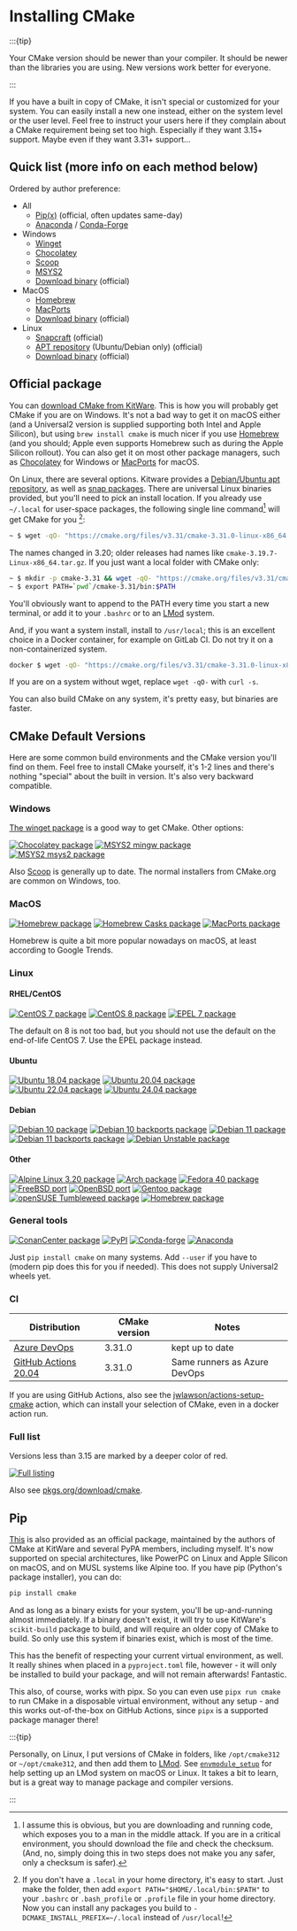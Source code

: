# Installing CMake

:::{tip}

Your CMake version should be newer than your compiler. It should be newer than the libraries you are using. New versions work better for everyone.

:::

If you have a built in copy of CMake, it isn't special or customized for your system. You can easily install a new one instead, either on the system level or the user level. Feel free to instruct your users here if they complain about a CMake requirement being set too high. Especially if they want 3.15+ support. Maybe even if they want 3.31+ support...

## Quick list (more info on each method below)

Ordered by author preference:

- All
  - [Pip(x)][pypi] (official, often updates same-day)
  - [Anaconda][] / [Conda-Forge][]
- Windows
  - [Winget][]
  - [Chocolatey][]
  - [Scoop][]
  - [MSYS2][]
  - [Download binary][download] (official)
- MacOS
  - [Homebrew][]
  - [MacPorts][]
  - [Download binary][download] (official)
- Linux
  - [Snapcraft][snap] (official)
  - [APT repository][apt] (Ubuntu/Debian only) (official)
  - [Download binary][download] (official)

## Official package

You can [download CMake from KitWare][download]. This is how you will probably get CMake if you are on Windows. It's not a bad way to get it on macOS either (and a Universal2 version is supplied supporting both Intel and Apple Silicon), but using `brew install cmake` is much nicer if you use [Homebrew](https://brew.sh) (and you should; Apple even supports Homebrew such as during the Apple Silicon rollout). You can also get it on most other package managers, such as [Chocolatey](https://chocolatey.org) for Windows or [MacPorts](https://www.macports.org) for macOS.

On Linux, there are several options. Kitware provides a [Debian/Ubuntu apt repository][apt], as well as [snap packages][snap]. There are universal Linux binaries provided, but you'll need to pick an install location. If you already use `~/.local` for user-space packages, the following single line command[^1] will get CMake for you [^2]:

```bash
~ $ wget -qO- "https://cmake.org/files/v3.31/cmake-3.31.0-linux-x86_64.tar.gz" | tar --strip-components=1 -xz -C ~/.local
```

The names changed in 3.20; older releases had names like `cmake-3.19.7-Linux-x86_64.tar.gz`. If you just want a local folder with CMake only:

```bash
~ $ mkdir -p cmake-3.31 && wget -qO- "https://cmake.org/files/v3.31/cmake-3.31.0-linux-x86_64.tar.gz" | tar --strip-components=1 -xz -C cmake-3.31
~ $ export PATH=`pwd`/cmake-3.31/bin:$PATH
```

You'll obviously want to append to the PATH every time you start a new terminal, or add it to your `.bashrc` or to an [LMod][] system.

And, if you want a system install, install to `/usr/local`; this is an excellent choice in a Docker container, for example on GitLab CI. Do not try it on a non-containerized system.

```bash
docker $ wget -qO- "https://cmake.org/files/v3.31/cmake-3.31.0-linux-x86_64.tar.gz" | tar --strip-components=1 -xz -C /usr/local
```

If you are on a system without wget, replace `wget -qO-` with `curl -s`.

You can also build CMake on any system, it's pretty easy, but binaries are faster.

## CMake Default Versions

Here are some common build environments and the CMake version you'll find on them. Feel free to install CMake yourself, it's 1-2 lines and there's nothing "special" about the built in version. It's also very backward compatible.

### Windows

[The winget package][winget] is a good way to get CMake. Other options:

[![Chocolatey package](https://repology.org/badge/version-for-repo/chocolatey/cmake.svg)][chocolatey]
[![MSYS2 mingw package](https://repology.org/badge/version-for-repo/msys2_mingw/cmake.svg)][msys2]
[![MSYS2 msys2 package](https://repology.org/badge/version-for-repo/msys2_msys2/cmake.svg)][msys2]

Also [Scoop][scoop] is generally up to date. The normal installers from CMake.org are common on Windows, too.

### MacOS

[![Homebrew package](https://repology.org/badge/version-for-repo/homebrew/cmake.svg)][homebrew]
[![Homebrew Casks package](https://repology.org/badge/version-for-repo/homebrew_casks/cmake.svg)][homebrew-cask]
[![MacPorts package](https://repology.org/badge/version-for-repo/macports/cmake.svg)][macports]

Homebrew is quite a bit more popular nowadays on macOS, at least according to Google Trends.

### Linux

#### RHEL/CentOS

[![CentOS 7 package](https://repology.org/badge/version-for-repo/centos_7/cmake.svg?minversion=3.15.0)][centos]
[![CentOS 8 package](https://repology.org/badge/version-for-repo/centos_8/cmake.svg?minversion=3.15.0)][centos]
[![EPEL 7 package](https://repology.org/badge/version-for-repo/epel_7/cmake.svg?minversion=3.15.0)][centos]

The default on 8 is not too bad, but you should not use the default on the end-of-life CentOS 7. Use the EPEL package instead.

#### Ubuntu

[![Ubuntu 18.04 package](https://repology.org/badge/version-for-repo/ubuntu_18_04/cmake.svg?minversion=3.15.0)](https://launchpad.net/ubuntu/bionic/+source/cmake)
[![Ubuntu 20.04 package](https://repology.org/badge/version-for-repo/ubuntu_20_04/cmake.svg?minversion=3.15.0)](https://launchpad.net/ubuntu/focal/+source/cmake)
[![Ubuntu 22.04 package](https://repology.org/badge/version-for-repo/ubuntu_22_04/cmake.svg?minversion=3.15.0)](https://launchpad.net/ubuntu/jammy/+source/cmake)
[![Ubuntu 24.04 package](https://repology.org/badge/version-for-repo/ubuntu_24_04/cmake.svg?minversion=3.15.0)](https://launchpad.net/ubuntu/noble/+source/cmake)

#### Debian

[![Debian 10 package](https://repology.org/badge/version-for-repo/debian_10/cmake.svg)][repology]
[![Debian 10 backports package](https://repology.org/badge/version-for-repo/debian_10_backports/cmake.svg)][repology]
[![Debian 11 package](https://repology.org/badge/version-for-repo/debian_11/cmake.svg)][repology]
[![Debian 11 backports package](https://repology.org/badge/version-for-repo/debian_11_backports/cmake.svg)][repology]
[![Debian Unstable package](https://repology.org/badge/version-for-repo/debian_unstable/cmake.svg)][repology]

#### Other

[![Alpine Linux 3.20 package](https://repology.org/badge/version-for-repo/alpine_3_20/cmake.svg)](https://pkgs.alpinelinux.org/packages?name=cmake&branch=v3.20)
[![Arch package](https://repology.org/badge/version-for-repo/arch/cmake.svg)][repology]
[![Fedora 40 package](https://repology.org/badge/version-for-repo/fedora_40/cmake.svg)][repology]
[![FreeBSD port](https://repology.org/badge/version-for-repo/freebsd/cmake.svg)][repology]
[![OpenBSD port](https://repology.org/badge/version-for-repo/openbsd/cmake.svg)][repology]
[![Gentoo package](https://repology.org/badge/version-for-repo/gentoo/cmake.svg)][repology]
[![openSUSE Tumbleweed package](https://repology.org/badge/version-for-repo/opensuse_tumbleweed/cmake.svg)][repology]
[![Homebrew package](https://repology.org/badge/version-for-repo/homebrew/cmake.svg)][homebrew]

### General tools

[![ConanCenter package](https://repology.org/badge/version-for-repo/conancenter/cmake.svg)][repology]
[![PyPI](https://img.shields.io/pypi/v/cmake)][pypi]
[![Conda-forge](https://img.shields.io/conda/vn/conda-forge/cmake.svg)][conda-forge]
[![Anaconda](https://anaconda.org/anaconda/cmake/badges/version.svg?style=flat)][anaconda]

Just `pip install cmake` on many systems. Add `--user` if you have to (modern pip does this for you if needed). This does not supply Universal2 wheels yet.

### CI

| Distribution                                                                                                                         | CMake version | Notes                                                        |
| ------------------------------------------------------------------------------------------------------------------------------------ | ------------- | ------------------------------------------------------------ |
| [Azure DevOps](https://docs.microsoft.com/en-us/azure/devops/pipelines/agents/hosted?view=azure-devops#use-a-microsoft-hosted-agent) | 3.31.0        | kept up to date                                              |
| [GitHub Actions 20.04](https://github.com/actions/virtual-environments/blob/main/images/linux/Ubuntu2004-Readme.md)                  | 3.31.0        | Same runners as Azure DevOps                                 |

If you are using GitHub Actions, also see the [jwlawson/actions-setup-cmake](https://github.com/marketplace/actions/actions-setup-cmake) action, which can install your selection of CMake, even in a docker action run.

### Full list

Versions less than 3.15 are marked by a deeper color of red.

[![Full listing](https://repology.org/badge/vertical-allrepos/cmake.svg?columns=3&minversion=3.15.0)][repology]

Also see [pkgs.org/download/cmake](https://pkgs.org/download/cmake).

## Pip

[This][pypi] is also provided as an official package, maintained by the authors of CMake at KitWare and several PyPA members, including myself. It's now supported on special architectures, like PowerPC on Linux and Apple Silicon on macOS, and on MUSL systems like Alpine too. If you have pip (Python's package installer), you can do:

```bash
pip install cmake
```

And as long as a binary exists for your system, you'll be up-and-running almost immediately. If a binary doesn't exist, it will try to use KitWare's `scikit-build` package to build, and will require an older copy of CMake to build. So only use this system if binaries exist, which is most of the time.

This has the benefit of respecting your current virtual environment, as well. It really shines when placed in a `pyproject.toml` file, however - it will only be installed to build your package, and will not remain afterwards! Fantastic.

This also, of course, works with pipx. So you can even use `pipx run cmake` to run CMake in a disposable virtual environment, without any setup - and this works out-of-the-box on GitHub Actions, since `pipx` is a supported package manager there!

:::{tip}

Personally, on Linux, I put versions of CMake in folders, like `/opt/cmake312` or `~/opt/cmake312`, and then add them to [LMod][]. See [`envmodule_setup`][envmodule_setup] for help setting up an LMod system on macOS or Linux. It takes a bit to learn, but is a great way to manage package and compiler versions.

[envmodule_setup]: https://github.com/CLIUtils/envmodule_setup

:::

[^1]: I assume this is obvious, but you are downloading and running code, which exposes you to a man in the middle attack. If you are in a critical environment, you should download the file and check the checksum. (And, no, simply doing this in two steps does not make you any safer, only a checksum is safer).
[^2]: If you don't have a `.local` in your home directory, it's easy to start. Just make the folder, then add `export PATH="$HOME/.local/bin:$PATH"` to your `.bashrc` or `.bash_profile` or `.profile` file in your home directory. Now you can install any packages you build to `-DCMAKE_INSTALL_PREFIX=~/.local` instead of `/usr/local`!

[repology]: https://repology.org/project/cmake/versions
[lmod]: http://lmod.readthedocs.io/en/latest/
[apt]: https://apt.kitware.com/
[snap]: https://snapcraft.io/cmake
[pypi]: https://pypi.org/project/cmake/
[winget]: https://github.com/microsoft/winget-pkgs/tree/master/manifests/k/Kitware/CMake
[chocolatey]: https://chocolatey.org/packages/cmake
[scoop]: https://github.com/ScoopInstaller/Main/blob/master/bucket/cmake.json
[msys2]: https://packages.msys2.org/base/mingw-w64-cmake
[anaconda]: https://anaconda.org/anaconda/cmake
[conda-forge]: https://github.com/conda-forge/cmake-feedstock
[download]: https://cmake.org/download/
[homebrew]: https://formulae.brew.sh/formula/cmake
[homebrew-cask]: https://formulae.brew.sh/cask/cmake
[macports]: https://ports.macports.org/port/cmake/summary
[centos]: https://rpms.remirepo.net/rpmphp/zoom.php?rpm=cmake
